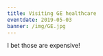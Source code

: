 ```yaml
---
title: Visiting GE healthcare
eventdate: 2019-05-03
banner: /img/GE.jpg
---
```


I bet those are expensive!
